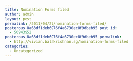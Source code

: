 ```yaml
---
title: Nomination Forms filed
author: admin
layout: post
permalink: /2011/04/27/nomination-forms-filed/
posterous_8a63df1deb6976f4a6730ec8f9dbeb95_post_id:
  - 50943952
posterous_8a63df1deb6976f4a6730ec8f9dbeb95_permalink:
  - http://vivian.balakrishnan.sg/nomination-forms-filed
categories:
  - Uncategorized
---
```

